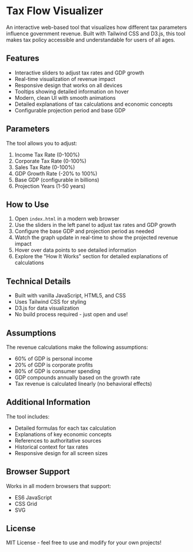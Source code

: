 # Tax Flow Visualizer

An interactive web-based tool that visualizes how different tax parameters influence government revenue. Built with Tailwind CSS and D3.js, this tool makes tax policy accessible and understandable for users of all ages.

## Features

- Interactive sliders to adjust tax rates and GDP growth
- Real-time visualization of revenue impact
- Responsive design that works on all devices
- Tooltips showing detailed information on hover
- Modern, clean UI with smooth animations
- Detailed explanations of tax calculations and economic concepts
- Configurable projection period and base GDP

## Parameters

The tool allows you to adjust:

1. Income Tax Rate (0-100%)
2. Corporate Tax Rate (0-100%)
3. Sales Tax Rate (0-100%)
4. GDP Growth Rate (-20% to 100%)
5. Base GDP (configurable in billions)
6. Projection Years (1-50 years)

## How to Use

1. Open `index.html` in a modern web browser
2. Use the sliders in the left panel to adjust tax rates and GDP growth
3. Configure the base GDP and projection period as needed
4. Watch the graph update in real-time to show the projected revenue impact
5. Hover over data points to see detailed information
6. Explore the "How It Works" section for detailed explanations of calculations

## Technical Details

- Built with vanilla JavaScript, HTML5, and CSS
- Uses Tailwind CSS for styling
- D3.js for data visualization
- No build process required - just open and use!

## Assumptions

The revenue calculations make the following assumptions:
- 60% of GDP is personal income
- 20% of GDP is corporate profits
- 80% of GDP is consumer spending
- GDP compounds annually based on the growth rate
- Tax revenue is calculated linearly (no behavioral effects)

## Additional Information

The tool includes:
- Detailed formulas for each tax calculation
- Explanations of key economic concepts
- References to authoritative sources
- Historical context for tax rates
- Responsive design for all screen sizes

## Browser Support

Works in all modern browsers that support:
- ES6 JavaScript
- CSS Grid
- SVG

## License

MIT License - feel free to use and modify for your own projects! 